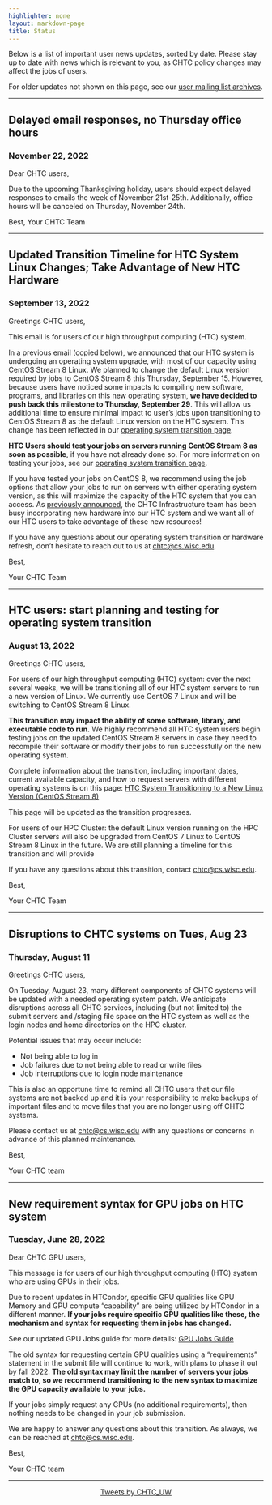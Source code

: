 ```yaml
---
highlighter: none
layout: markdown-page
title: Status
---
```


Below is a list of important user news updates, sorted by date. Please
stay up to date with news which is relevant to you, as CHTC policy
changes may affect the jobs of users.

For older updates not shown on this page, see our [user mailing list
archives](https://www-auth.cs.wisc.edu/lists/chtc-users/).

------------------------------------------------------------------------

## Delayed email responses, no Thursday office hours
### November 22, 2022

Dear CHTC users,

Due to the upcoming Thanksgiving holiday, users should expect delayed responses to emails the week of November 21st-25th. Additionally, office hours will be canceled on Thursday, November 24th.

Best,
Your CHTC Team

------------------------------------------------------------------------

## Updated Transition Timeline for HTC System Linux Changes; Take Advantage of New HTC Hardware
### September 13, 2022

Greetings CHTC users, 

This email is for users of our high throughput computing (HTC) system. 

In a previous email (copied below), we announced that our HTC system is undergoing an operating system upgrade, with most of our capacity using CentOS Stream 8 Linux. We planned to change the default Linux version required by jobs to CentOS Stream 8 this Thursday, September 15. However, because users have noticed some impacts to compiling new software, programs, and libraries on this new operating system, **we have decided to push back this milestone to Thursday, September 29**. This will allow us additional time to ensure minimal impact to user’s jobs upon transitioning to CentOS Stream 8 as the default Linux version on the HTC system. This change has been reflected in our [operating system transition page](/uw-research-computing/os-transition-htc). 

**HTC Users should test your jobs on servers running CentOS Stream 8 as soon as possible**, if you have not already done so. For more information on testing your jobs, see our [operating system transition page](/uw-research-computing/os-transition-htc). 

If you have tested your jobs on CentOS 8, we recommend using the job options that allow your jobs to run on servers with either operating system version, as this will maximize the capacity of the HTC system that you can access. As [previously announced](https://chtc.cs.wisc.edu/Technology-Refresh.html), the CHTC Infrastructure team has been busy incorporating new hardware into our HTC system and we want all of our HTC users to take advantage of these new resources!

If you have any questions about our operating system transition or hardware refresh, don’t hesitate to reach out to us at chtc@cs.wisc.edu.

Best, 

Your CHTC Team

------------------------------------------------------------------------

## HTC users: start planning and testing for operating system transition
### August 13, 2022

Greetings CHTC users, 

For users of our high throughput computing (HTC) system: over the next several weeks, we will be transitioning all of our HTC system servers to run a new version of Linux. We currently use CentOS 7 Linux and will be switching to CentOS Stream 8 Linux. 

**This transition may impact the ability of some software, library, and executable code to run.** We highly recommend all HTC system users begin testing jobs on the updated CentOS Stream 8 servers in case they need to recompile their software or modify their jobs to run successfully on the new operating system. 

Complete information about the transition, including important dates, current available capacity, and how to request servers with different operating systems is on this page: [HTC System Transitioning to a New Linux Version (CentOS Stream 8)](https://chtc.cs.wisc.edu/uw-research-computing/os-transition-htc)

This page will be updated as the transition progresses. 

For users of our HPC Cluster: the default Linux version running on the HPC Cluster servers will also be upgraded from CentOS 7 Linux to CentOS Stream 8 Linux in the future. We are still planning a timeline for this transition and will provide 

If you have any questions about this transition, contact chtc@cs.wisc.edu.

Best, 

Your CHTC Team

------------------------------------------------------------------------

## Disruptions to CHTC systems on Tues, Aug 23
### Thursday, August 11

Greetings CHTC users, 
 
On Tuesday, August 23, many different components of CHTC systems will be updated with a needed 
operating system patch. We anticipate disruptions across all CHTC services, including (but not 
limited to) the submit servers and /staging file space on the HTC system as well as the login nodes 
and home directories on the HPC cluster. 
 
Potential issues that may occur include: 

* Not being able to log in
* Job failures due to not being able to read or write files
* Job interruptions due to login node maintenance
 
This is also an opportune time to remind all CHTC users that our file systems are not backed up and 
it is your responsibility to make backups of important files and to move files that you are no longer 
using off CHTC systems. 
 
Please contact us at chtc@cs.wisc.edu with any questions or concerns in advance of this planned 
maintenance.
 
Best,
 
Your CHTC team

------------------------------------------------------------------------

## New requirement syntax for GPU jobs on HTC system
### Tuesday, June 28, 2022

Dear CHTC GPU users, 
 
This message is for users of our high throughput computing (HTC) system who are using GPUs in their jobs. 
 
Due to recent updates in HTCondor, specific GPU qualities like GPU Memory and GPU compute “capability” are being utilized by HTCondor in a different manner. **If your jobs require specific GPU qualities like these, the mechanism and syntax for requesting them in jobs has changed.**
 
See our updated GPU Jobs guide for more details: [GPU Jobs Guide](https://chtc.cs.wisc.edu/uw-research-computing/gpu-jobs)
 
The old syntax for requesting certain GPU qualities using a “requirements” statement in the submit file will continue to work, with plans to phase it out by fall 2022. **The old syntax may limit the number of servers your jobs match to, so we recommend transitioning to the new syntax to maximize the GPU capacity available to your jobs.**
 
If your jobs simply request any GPUs (no additional requirements), then nothing needs to be changed in your job submission. 
 
We are happy to answer any questions about this transition. As always, we can be reached at chtc@cs.wisc.edu.
 
Best, 

Your CHTC team

------------------------------------------------------------------------

<center><a class="twitter-timeline" data-width="800" data-height="500" data-theme="light" data-link-color="#2B7BB9" href="https://twitter.com/CHTC_UW?ref_src=twsrc%5Etfw">Tweets by CHTC_UW</a> <script async src="https://platform.twitter.com/widgets.js" charset="utf-8"></script></center>
